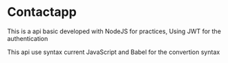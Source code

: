 # Contactapp

This is a api basic developed with NodeJS for practices,
Using JWT for the authentication

This api use syntax current JavaScript and Babel for the convertion syntax

